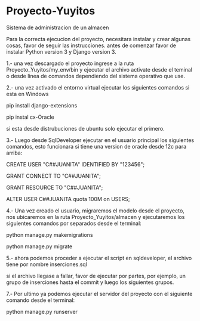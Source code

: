 # Proyecto-Yuyitos
Sistema de administracion de un almacen

Para la correcta ejecucion del proyecto, necesitara instalar y crear algunas cosas, favor de seguir las instrucciones.
antes de comenzar favor de instalar Python version 3 y Django version 3.

1.- una vez descargado el proyecto ingrese a la ruta Proyecto_Yuyitos/my_env/bin y ejecutar el archivo activate desde el teminal o desde 
linea de comandos dependiendo del sistema operativo que use.

2.- una vez activado el entorno virtual ejecutar los siguientes comandos si esta en Windows

pip install django-extensions

pip instal cx-Oracle

si esta desde distrubuciones de ubuntu solo ejecutar el primero.

3.- Luego desde SqlDeveloper ejecutar en el usuario principal los siguientes comandos, esto funcionara si tiene una version de oracle desde 12c para arriba:

CREATE USER "C##JUANITA" IDENTIFIED BY "123456";

GRANT CONNECT TO "C##JUANITA";

GRANT RESOURCE TO "C##JUANITA";

ALTER USER C##JUANITA quota 100M on USERS;

4.- Una vez creado el usuario, migraremos el modelo desde el proyecto, nos ubicaremos en la ruta Proyecto_Yuyitos/almacen y ejecutaremos los siguientes 
comandos por separados desde el terminal:

python manage.py makemigrations

python manage.py migrate

5.- ahora podemos proceder a ejecutar el script en sqldeveloper, el archivo tiene por nombre inserciones.sql

si el archivo llegase a fallar, favor de ejecutar por partes, por ejemplo, un grupo de inserciones hasta el commit y luego los siguientes grupos.

7.- Por ultimo ya podemos ejecutar el servidor del proyecto con el siguiente comando desde el terminal:

python manage.py runserver
